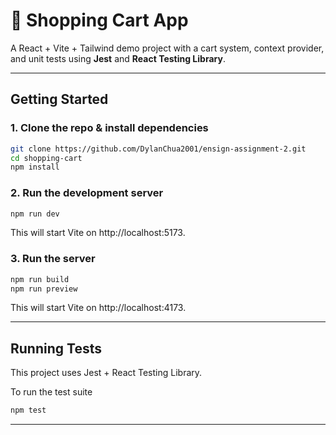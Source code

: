 # 🛒 Shopping Cart App

A React + Vite + Tailwind demo project with a cart system, context provider, and unit tests using **Jest** and **React Testing Library**.

---

## Getting Started

### 1. Clone the repo & install dependencies
```bash
git clone https://github.com/DylanChua2001/ensign-assignment-2.git
cd shopping-cart
npm install
```

### 2. Run the development server
```bash
npm run dev
```
This will start Vite on http://localhost:5173.

### 3. Run the server
```bash
npm run build
npm run preview
```
This will start Vite on http://localhost:4173.

---

## Running Tests
This project uses Jest + React Testing Library.

To run the test suite
```bash
npm test
```

---